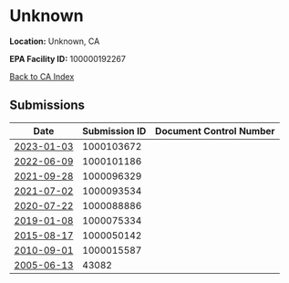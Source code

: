 # Unknown

**Location:** Unknown, CA

**EPA Facility ID:** 100000192267

[Back to CA Index](../../index.md)

## Submissions

| Date | Submission ID | Document Control Number |
|------|--------------|-------------------------|
| [2023-01-03](submissions/1000103672.md) | 1000103672 |  |
| [2022-06-09](submissions/1000101186.md) | 1000101186 |  |
| [2021-09-28](submissions/1000096329.md) | 1000096329 |  |
| [2021-07-02](submissions/1000093534.md) | 1000093534 |  |
| [2020-07-22](submissions/1000088886.md) | 1000088886 |  |
| [2019-01-08](submissions/1000075334.md) | 1000075334 |  |
| [2015-08-17](submissions/1000050142.md) | 1000050142 |  |
| [2010-09-01](submissions/1000015587.md) | 1000015587 |  |
| [2005-06-13](submissions/43082.md) | 43082 |  |

